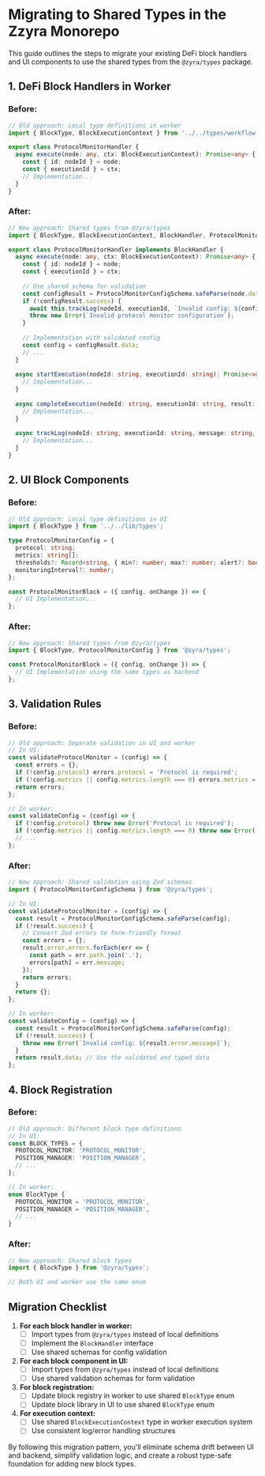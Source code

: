 # Migrating to Shared Types in the Zzyra Monorepo

This guide outlines the steps to migrate your existing DeFi block handlers and UI components to use the shared types from the `@zyra/types` package.

## 1. DeFi Block Handlers in Worker

### Before:
```typescript
// Old approach: Local type definitions in worker
import { BlockType, BlockExecutionContext } from '../../types/workflow';

export class ProtocolMonitorHandler {
  async execute(node: any, ctx: BlockExecutionContext): Promise<any> {
    const { id: nodeId } = node;
    const { executionId } = ctx;
    // Implementation...
  }
}
```

### After:
```typescript
// New approach: Shared types from @zyra/types
import { BlockType, BlockExecutionContext, BlockHandler, ProtocolMonitorConfigSchema } from '@zyra/types';

export class ProtocolMonitorHandler implements BlockHandler {
  async execute(node: any, ctx: BlockExecutionContext): Promise<any> {
    const { id: nodeId } = node;
    const { executionId } = ctx;
    
    // Use shared schema for validation
    const configResult = ProtocolMonitorConfigSchema.safeParse(node.data?.config);
    if (!configResult.success) {
      await this.trackLog(nodeId, executionId, `Invalid config: ${configResult.error.message}`, 'error');
      throw new Error(`Invalid protocol monitor configuration`);
    }
    
    // Implementation with validated config
    const config = configResult.data;
    // ...
  }
  
  async startExecution(nodeId: string, executionId: string): Promise<void> {
    // Implementation...
  }
  
  async completeExecution(nodeId: string, executionId: string, result: any): Promise<void> {
    // Implementation...
  }
  
  async trackLog(nodeId: string, executionId: string, message: string, level: string = 'info', metadata?: any): Promise<void> {
    // Implementation...
  }
}
```

## 2. UI Block Components

### Before:
```typescript
// Old approach: Local type definitions in UI
import { BlockType } from '../../lib/types';

type ProtocolMonitorConfig = {
  protocol: string;
  metrics: string[];
  thresholds?: Record<string, { min?: number; max?: number; alert?: boolean }>;
  monitoringInterval?: number;
};

const ProtocolMonitorBlock = ({ config, onChange }) => {
  // UI Implementation...
};
```

### After:
```typescript
// New approach: Shared types from @zyra/types
import { BlockType, ProtocolMonitorConfig } from '@zyra/types';

const ProtocolMonitorBlock = ({ config, onChange }) => {
  // UI Implementation using the same types as backend
};
```

## 3. Validation Rules

### Before:
```typescript
// Old approach: Separate validation in UI and worker
// In UI:
const validateProtocolMonitor = (config) => {
  const errors = {};
  if (!config.protocol) errors.protocol = 'Protocol is required';
  if (!config.metrics || config.metrics.length === 0) errors.metrics = 'At least one metric is required';
  return errors;
};

// In worker:
const validateConfig = (config) => {
  if (!config.protocol) throw new Error('Protocol is required');
  if (!config.metrics || config.metrics.length === 0) throw new Error('At least one metric is required');
  // ...
};
```

### After:
```typescript
// New approach: Shared validation using Zod schemas
import { ProtocolMonitorConfigSchema } from '@zyra/types';

// In UI:
const validateProtocolMonitor = (config) => {
  const result = ProtocolMonitorConfigSchema.safeParse(config);
  if (!result.success) {
    // Convert Zod errors to form-friendly format
    const errors = {};
    result.error.errors.forEach(err => {
      const path = err.path.join('.');
      errors[path] = err.message;
    });
    return errors;
  }
  return {};
};

// In worker:
const validateConfig = (config) => {
  const result = ProtocolMonitorConfigSchema.safeParse(config);
  if (!result.success) {
    throw new Error(`Invalid config: ${result.error.message}`);
  }
  return result.data; // Use the validated and typed data
};
```

## 4. Block Registration

### Before:
```typescript
// Old approach: Different block type definitions
// In UI:
const BLOCK_TYPES = {
  PROTOCOL_MONITOR: 'PROTOCOL_MONITOR',
  POSITION_MANAGER: 'POSITION_MANAGER',
  // ...
};

// In worker:
enum BlockType {
  PROTOCOL_MONITOR = 'PROTOCOL_MONITOR',
  POSITION_MANAGER = 'POSITION_MANAGER',
  // ...
}
```

### After:
```typescript
// New approach: Shared block types
import { BlockType } from '@zyra/types';

// Both UI and worker use the same enum
```

## Migration Checklist

1. **For each block handler in worker:**
   - [ ] Import types from `@zyra/types` instead of local definitions
   - [ ] Implement the `BlockHandler` interface
   - [ ] Use shared schemas for config validation

2. **For each block component in UI:**
   - [ ] Import types from `@zyra/types` instead of local definitions
   - [ ] Use shared validation schemas for form validation

3. **For block registration:**
   - [ ] Update block registry in worker to use shared `BlockType` enum
   - [ ] Update block library in UI to use shared `BlockType` enum

4. **For execution context:**
   - [ ] Use shared `BlockExecutionContext` type in worker execution system
   - [ ] Use consistent log/error handling structures

By following this migration pattern, you'll eliminate schema drift between UI and backend, simplify validation logic, and create a robust type-safe foundation for adding new block types.
